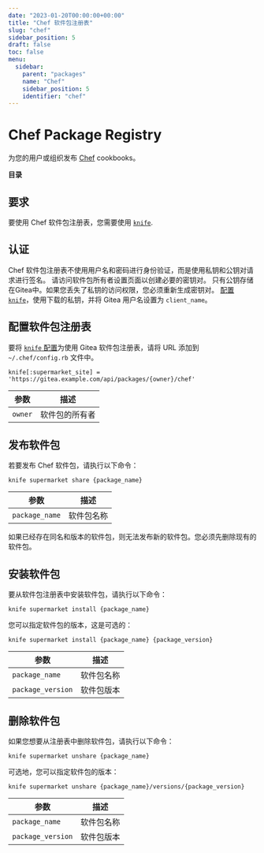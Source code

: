 ```yaml
---
date: "2023-01-20T00:00:00+00:00"
title: "Chef 软件包注册表"
slug: "chef"
sidebar_position: 5
draft: false
toc: false
menu:
  sidebar:
    parent: "packages"
    name: "Chef"
    sidebar_position: 5
    identifier: "chef"
---
```


# Chef Package Registry

为您的用户或组织发布 [Chef](https://chef.io/) cookbooks。

**目录**

## 要求

要使用 Chef 软件包注册表，您需要使用 [`knife`](https://docs.chef.io/workstation/knife/).

## 认证

Chef 软件包注册表不使用用户名和密码进行身份验证，而是使用私钥和公钥对请求进行签名。
请访问软件包所有者设置页面以创建必要的密钥对。
只有公钥存储在Gitea中。如果您丢失了私钥的访问权限，您必须重新生成密钥对。
[配置 `knife`](https://docs.chef.io/workstation/knife_setup/)，使用下载的私钥，并将 Gitea 用户名设置为 `client_name`。

## 配置软件包注册表

要将 [`knife` 配置](https://docs.chef.io/workstation/knife_setup/)为使用 Gitea 软件包注册表，请将 URL 添加到 `~/.chef/config.rb` 文件中。

```
knife[:supermarket_site] = 'https://gitea.example.com/api/packages/{owner}/chef'
```

| 参数    | 描述           |
| ------- | -------------- |
| `owner` | 软件包的所有者 |

## 发布软件包

若要发布 Chef 软件包，请执行以下命令：

```shell
knife supermarket share {package_name}
```

| 参数           | 描述       |
| -------------- | ---------- |
| `package_name` | 软件包名称 |

如果已经存在同名和版本的软件包，则无法发布新的软件包。您必须先删除现有的软件包。

## 安装软件包

要从软件包注册表中安装软件包，请执行以下命令：

```shell
knife supermarket install {package_name}
```

您可以指定软件包的版本，这是可选的：

```shell
knife supermarket install {package_name} {package_version}
```

| 参数              | 描述       |
| ----------------- | ---------- |
| `package_name`    | 软件包名称 |
| `package_version` | 软件包版本 |

## 删除软件包

如果您想要从注册表中删除软件包，请执行以下命令：

```shell
knife supermarket unshare {package_name}
```

可选地，您可以指定软件包的版本：

```shell
knife supermarket unshare {package_name}/versions/{package_version}
```

| 参数              | 描述       |
| ----------------- | ---------- |
| `package_name`    | 软件包名称 |
| `package_version` | 软件包版本 |
